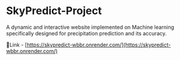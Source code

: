 # SkyPredict-Project
A dynamic and interactive website  implemented on Machine learning specifically designed  for precipitation prediction and its accuracy.

🔗Link - [https://skypredict-wbbr.onrender.com/](https://skypredict-wbbr.onrender.com/)
